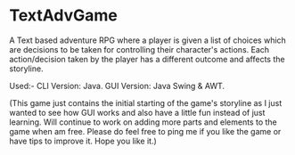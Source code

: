 # TextAdvGame

A Text based adventure RPG where a player is given a list of choices which are decisions to be taken for controlling their character's actions.
Each action/decision taken by the player has a different outcome and affects the storyline.


Used:-
CLI Version: Java.
GUI Version: Java Swing & AWT.







(This game just contains the initial starting of the game's storyline as I just wanted to see how GUI works and also have a little fun instead of just learning. Will continue to work on adding more parts and elements to the game when am free. Please do feel free to ping me if you like the game or have tips to improve it. Hope you like it.)
